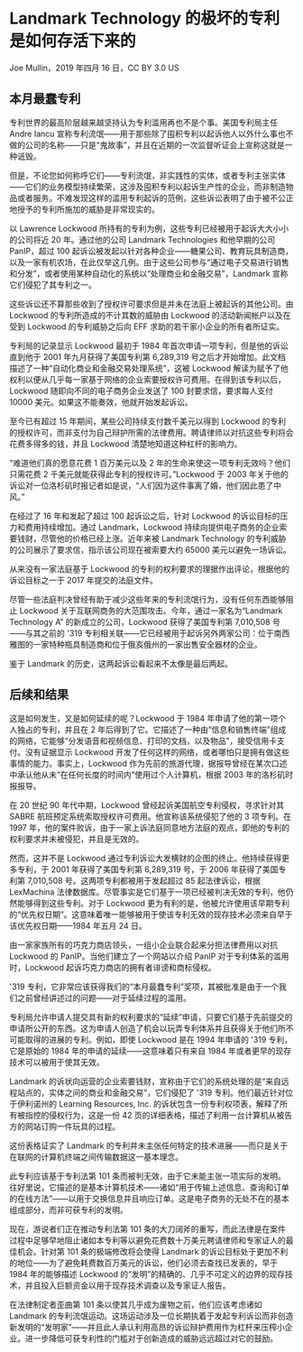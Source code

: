 # Landmark Technology 的极坏的专利是如何存活下来的

Joe Mullin，2019 年四月 16 日，CC BY 3.0 US

## 本月最蠢专利

专利世界的最高阶层越来越坚持认为专利滥用再也不是个事。美国专利局主任 Andre Iancu 宣称专利流氓——用于那些除了囤积专利以起诉他人以外什么事也不做的公司的名称——只是“鬼故事”，并且在近期的一次监督听证会上宣称这就是一种诋毁。

但是，不论您如何称呼它们——专利流氓，非实践性的实体，或者专利主张实体——它们的业务模型持续繁荣，这涉及囤积专利以起诉生产性的企业，而非制造物品或者服务。不难发现这样的滥用专利起诉的范例，这些诉讼表明了由于被不公正地授予的专利所施加的威胁是非常现实的。

以 Lawrence Lockwood 所持有的专利为例，这些专利已经被用于起诉大大小小的公司将近 20 年。通过他的公司 Landmark Technologies 和他早期的公司 PanIP，超过 100 起诉讼被发起以针对各种企业——糖果公司、教育玩具制造商，以及一家有机农场，在此仅举这几例。由于这些公司参与“通过电子交易进行销售和分发”，或者使用某种自动化的系统以“处理商业和金融交易”，Landmark 宣称它们侵犯了其专利之一。

这些诉讼还不算那些收到了授权许可要求但是并未在法庭上被起诉的其他公司。由 Lockwood 的专利所造成的不计其数的威胁由 Lockwood 的活动新闻帐户以及在受到 Lockwood 的专利威胁之后向 EFF 求助的若干家小企业的所有者所证实。

专利局的记录显示 Lockwood 最初于 1984 年首次申请一项专利，但是他的诉讼直到他于 2001 年九月获得了美国专利第 6,289,319 号之后才开始增加。此文档描述了一种“自动化商业和金融交易处理系统”，这被 Lockwood 解读为赋予了他权利以便从几乎每一家基于网络的企业索要授权许可费用。在得到该专利以后，Lockwood 随即向不同的电子商务企业发送了 100 封要求信，要求每人支付 10000 美元。如果这不能奏效，他就开始发起诉讼。

至今已有超过 15 年期间，某些公司持续支付数千美元以得到 Lockwood 的专利的授权许可，而非支付为自己辩护所需的法律费用。聘请律师以对抗这些专利将会花费多得多的钱，并且 Lockwood 清楚地知道这种杠杆的影响力。

“难道他们真的愿意花费 1 百万美元以及 2 年的生命来使这一项专利无效吗？他们只需花费 2 千美元就能获得此专利的授权许可。”Lockwood 于 2003 年关于他的诉讼对一位洛杉矶时报记者如是说，“人们因为这件事离了婚，他们因此患了中风。”

在经过了 16 年和发起了超过 100 起诉讼之后，针对 Lockwood 的诉讼目标的压力和费用持续增加。通过 Landmark，Lockwood 持续向提供电子商务的企业索要钱财，尽管他的价格已经上涨。近年来被 Landmark Technology 的专利威胁的公司展示了要求信，指示该公司现在被索要大约 65000 美元以避免一场诉讼。

从来没有一家法庭基于 Lockwood 的专利的权利要求的理据作出评论，根据他的诉讼目标之一于 2017 年提交的法庭文件。

尽管一些法庭判决曾经有助于减少这些年来的专利流氓行为，没有任何东西能够阻止 Lockwood 关于互联网商务的大范围攻击。今年，通过一家名为“Landmark Technology A” 的新成立的公司，Lockwood 获得了美国专利第 7,010,508 号——与其之前的 '319 专利相关联——它已经被用于起诉另外两家公司：位于南西雅图的一家特种瓶具制造商和位于俄亥俄州的一家出售安全器材的企业。

鉴于 Landmark 的历史，这两起诉讼看起来不太像是最后两起。

## 后续和结果

这是如何发生，又是如何延续的呢？Lockwood 于 1984 年申请了他的第一项个人独占的专利，并且在 2 年后得到了它。它描述了一种由“信息和销售终端”组成的网络，它能够“分发语音和视频信息、打印的文档，以及物品”，接受信用卡支付。没有证据显示 Lockwood 开发了任何这样的网络，或者哪怕只是拥有做这些事情的能力。事实上，Lockwood 作为先前的旅游代理，据报导曾经在某次口述中承认他从未“在任何长度的时间内”使用过个人计算机，根据 2003 年的洛杉矶时报报导。

在 20 世纪 90 年代中期，Lockwood 曾经起诉美国航空专利侵权，寻求针对其 SABRE 航班预定系统索取授权许可费用。他宣称该系统侵犯了他的 3 项专利。在 1997 年，他的案件败诉，由于一家上诉法庭同意地方法庭的观点，即他的专利的权利要求并未被侵犯，并且是无效的。

然而，这并不是 Lockwood 通过专利诉讼大发横财的企图的终止。他持续获得更多专利，于 2001 年获得了美国专利第 6,289,319 号，于 2006 年获得了美国专利第 7,010,508 号。这两项专利都被用于发起超过 85 起法律诉讼，根据 LexMachina 法律数据库。尽管事实是它们基于一项已经被判决无效的专利，他仍然能够得到这些专利。对于 Lockwood 更为有利的是，他被允许使用该早期专利的“优先权日期”。这意味着唯一能够被用于使该专利无效的现存技术必须来自早于该优先权日期——1984 年五月 24 日。

由一家家族所有的巧克力商店领头，一组小企业联合起来分担法律费用以对抗 Lockwood 的 PanIP。当他们建立了一个网站以介绍 PanIP 对于专利体系的滥用时，Lockwood 起诉巧克力商店的拥有者诽谤和商标侵权。

'319 专利，它非常应该获得我们的“本月最蠢专利”奖项，其被批准是由于一个我们之前曾经讲述过的问题——对于延续过程的滥用。

专利局允许申请人提交具有新的权利要求的“延续”申请，只要它们基于先前提交的申请所公开的东西。这为申请人创造了机会以玩弄专利体系并且获得关于他们所不可能取得的进展的专利。例如，即使 Lockwood 是在 1994 年申请的 '319 专利，它是原始的 1984 年的申请的延续——这意味着只有来自 1984 年或者更早的现存技术可以被用于使其无效。

Landmark 的诉状向运营的企业索要钱财，宣称由于它们的系统处理的是“来自远程站点的，实体之间的商业和金融交易”，它们侵犯了 '319 专利。他们最近针对位于伊利诺州的 Learning Resources, Inc. 的诉状包含一份专利权项表，解释了所有被指控的侵权行为，这是一份 42 页的详细表格，描述了利用一台计算机从被告方的网站订购一件玩具的过程。

这份表格证实了 Landmark 的专利并未主张任何特定的技术进展——而只是关于在联网的计算机终端之间传输数据这一基本理念。

此专利应该基于专利法第 101 条而被判无效，由于它未能主张一项实际的发明。往好里说，它描述的是基本计算机技术——诸如“用于传输上述信息、查询和订单的在线方法”——以用于交换信息并且响应订单。这是电子商务的无处不在的基本组成部分，而非可获专利的发明。

现在，游说者们正在推动专利法第 101 条的大刀阔斧的重写，而此法律是在案件过程中足够早地阻止诸如本专利等以避免花费数十万美元聘请律师和专家证人的最佳机会。针对第 101 条的极端修改将会使得 Landmark 的诉讼目标处于更加不利的地位——为了避免耗费数百万美元的诉讼，他们必须去查找已发表的，早于 1984 年的能够描述 Lockwood 的“发明”的精确的、几乎不可定义的边界的现存技术，并且投入巨额资金以用于现存技术调查以及专家证人报告。

在法律制定者歪曲第 101 条以使其几乎成为废物之前，他们应该考虑诸如 Landmark 的专利流氓运动。这场运动涉及一位长期执着于发起专利诉讼而非创造新发明的“发明家”——并且此人承认利用高昂的诉讼辩护费用作为杠杆来压榨小企业。进一步降低可获专利性的门槛对于创新造成的威胁远远超过对它的鼓励。

